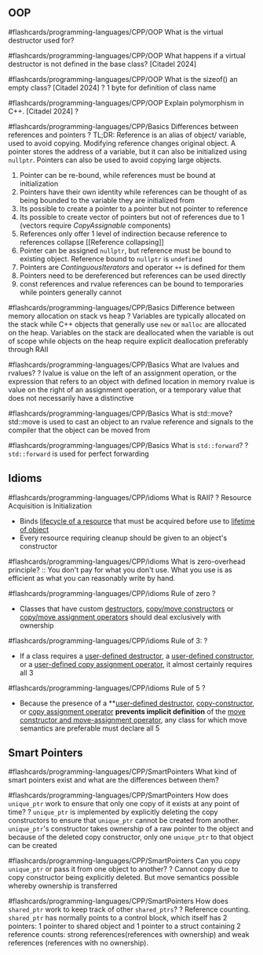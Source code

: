 ## OOP
#flashcards/programming-languages/CPP/OOP
What is the virtual destructor used for?

#flashcards/programming-languages/CPP/OOP
What happens if a virtual destructor is not defined in the base class? [Citadel 2024]

  
#flashcards/programming-languages/CPP/OOP
What is the sizeof() an empty class? [Citadel 2024]
?
1 byte for definition of class name
<!--SR:!2024-10-12,4,270-->

  
#flashcards/programming-languages/CPP/OOP
Explain polymorphism in C++. [Citadel 2024]
?

#flashcards/programming-languages/CPP/Basics
Differences between references and pointers
?
TL;DR: Reference is an alias of object/ variable, used to avoid copying. Modifying reference changes original object. A pointer stores the address of a variable, but it can also be initialized using `nullptr`. Pointers can also be used to avoid copying large objects.
1) Pointer can be re-bound, while references must be bound at initialization
2) Pointers have their own identity while references can be thought of as being bounded to the variable they are initialized from
3) Its possible to create a pointer to a pointer but not pointer to reference
4) Its possible to create vector of pointers but not of references due to 1 (vectors require *CopyAssignable* components)
5) References only offer 1 level of indirection because reference to references collapse [[Reference collapsing]] 
6) Pointer can be assigned `nullptr`, but reference must be bound to existing object. Reference bound to `nullptr` is `undefined` 
7) Pointers are *ContinguousIterators* and operator `++` is defined for them
8) Pointers need to be dereferenced but references can be used directly 
9) const references and rvalue references can be bound to temporaries while pointers generally cannot

#flashcards/programming-languages/CPP/Basics
Difference between memory allocation on stack vs heap
?
Variables are typically allocated on the stack while C++ objects that generally use `new` or `malloc` are allocated on the heap. Variables on the stack are deallocated when the variable is out of scope while objects on the heap require explicit deallocation preferably through RAII

#flashcards/programming-languages/CPP/Basics 
What are lvalues and rvalues?
?
lvalue is value on the left of an assignment operation, or the expression that refers to an object with defined location in memory
rvalue is value on the right of an assignment operation, or a temporary value that does not necessarily have a distinctive 

#flashcards/programming-languages/CPP/Basics 
What is std::move? 
std::move is used to cast an object to an rvalue reference and signals to the compiler that the object can be moved from

#flashcards/programming-languages/CPP/Basics 
What is `std::forward`?
?
`std::forward` is used for perfect forwarding
## Idioms

#flashcards/programming-languages/CPP/idioms 
What is RAII? 
?
Resource Acquisition is Initialization
- Binds <u>lifecycle of a resource</u> that must be acquired before use to <u>lifetime of object</u>
- Every resource requiring cleanup should be given to an object's constructor

#flashcards/programming-languages/CPP/idioms 
What is zero-overhead principle? :: You don't pay for what you don't use. What you use is as efficient as what you can reasonably write by hand.
<!--SR:!2024-10-17,1,232-->

#flashcards/programming-languages/CPP/idioms 
Rule of zero
?
- Classes that have custom <u>destructors</u>, <u>copy/move constructors</u> or <u>copy/move assignment operators</u> should deal exclusively with ownership

#flashcards/programming-languages/CPP/idioms 
Rule of 3: 
?
- If a class requires a <u>user-defined destructor</u>, a <u>user-defined constructor</u>, or a <u>user-defined copy assignment operator</u>, it almost certainly requires all 3

#flashcards/programming-languages/CPP/idioms 
Rule of 5 
?
- Because the presence of a **<u>user-defined destructor</u>, <u>copy-constructor</u>, or <u>copy assignment operator</u> **prevents implicit definition** of the <u>move constructor and move-assignment operator</u>, any class for which move semantics are preferable must declare all 5 


## Smart Pointers

#flashcards/programming-languages/CPP/SmartPointers
What kind of smart pointers exist and what are the differences between them?

#flashcards/programming-languages/CPP/SmartPointers
How does `unique_ptr` work to ensure that only one copy of it exists at any point of time?
?
`unique_ptr` is implemented by explicitly deleting the copy constructors to ensure that `unique_ptr` cannot be created from another. `unique_ptr`'s constructor takes ownership of a raw pointer to the object and because of the deleted copy constructor, only one `unique_ptr` to that object can be created

#flashcards/programming-languages/CPP/SmartPointers 
Can you copy `unique_ptr` or pass it from one object to another?
?
Cannot copy due to copy constructor being explicitly deleted. But move semantics possible whereby ownership is transferred

#flashcards/programming-languages/CPP/SmartPointers
How does `shared_ptr` work to keep track of other `shared_ptrs`?
?
Reference counting. `shared_ptr` has normally points to a control block, which itself has 2 pointers: 1 pointer to shared object and 1 pointer to a struct containing 2 reference counts: strong references(references with ownership) and weak references (references with no ownership). 

